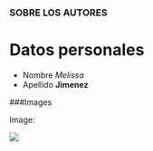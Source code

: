 ### SOBRE LOS AUTORES

# Datos personales
- Nombre _Melissa_
- Apellido **Jimenez**

###Images

Image:

![](https://pandao.github.io/editor.md/examples/images/4.jpg)
